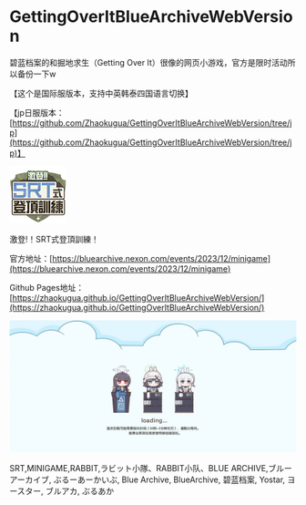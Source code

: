 # GettingOverItBlueArchiveWebVersion
碧蓝档案的和掘地求生（Getting Over It）很像的网页小游戏，官方是限时活动所以备份一下w

【这个是国际服版本，支持中英韩泰四国语言切换】

【jp日服版本：[https://github.com/Zhaokugua/GettingOverItBlueArchiveWebVersion/tree/jp](https://github.com/Zhaokugua/GettingOverItBlueArchiveWebVersion/tree/jp)】

 ![logo](https://github.com/Zhaokugua/GettingOverItBlueArchiveWebVersion/blob/main/TemplateData/favicon.png)

激登!！SRT式登頂訓練！

官方地址：[https://bluearchive.nexon.com/events/2023/12/minigame](https://bluearchive.nexon.com/events/2023/12/minigame)

Github Pages地址：[https://zhaokugua.github.io/GettingOverItBlueArchiveWebVersion/](https://zhaokugua.github.io/GettingOverItBlueArchiveWebVersion/)

 ![loading](https://github.com/Zhaokugua/GettingOverItBlueArchiveWebVersion/blob/main/TemplateData/loading_zh.jpg)

SRT,MINIGAME,RABBIT,ラビット小隊、RABBIT小队、BLUE ARCHIVE,ブルーアーカイブ, ぶるーあーかいぶ, Blue Archive, BlueArchive, 碧蓝档案, Yostar, ヨースター, ブルアカ, ぶるあか

